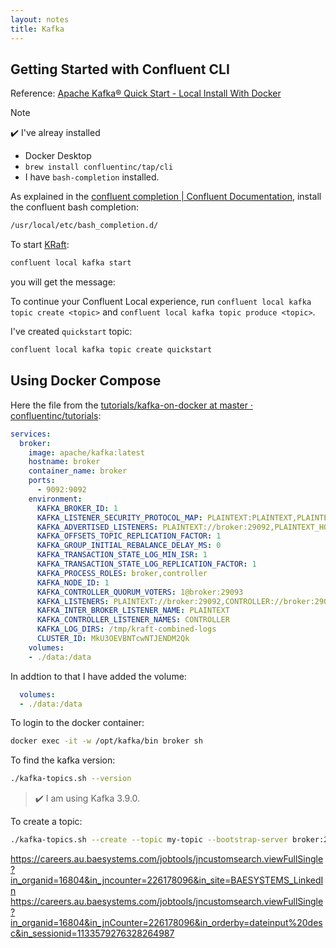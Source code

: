 ```yaml
---
layout: notes 
title: Kafka
---
```


## Getting Started with Confluent CLI
Reference: [Apache Kafka® Quick Start - Local Install With Docker](https://developer.confluent.io/quickstart/kafka-local/)

> [!NOTE]
>  :heavy_check_mark: I've alreay installed
> - Docker Desktop
> - `brew install confluentinc/tap/cli`
> - I have `bash-completion` installed. 

As explained in the [confluent completion | Confluent Documentation](https://docs.confluent.io/confluent-cli/current/command-reference/confluent_completion.html), install the confluent bash completion:

```bash
/usr/local/etc/bash_completion.d/
```

To start [KRaft](https://developer.confluent.io/learn/kraft/):

```bash
confluent local kafka start
```

you will get the message:

To continue your Confluent Local experience, run `confluent local kafka topic create <topic>` and `confluent local kafka topic produce <topic>`.

I've created `quickstart` topic:
```bash
confluent local kafka topic create quickstart
``` 

## Using Docker Compose

Here the file from the [tutorials/kafka-on-docker at master · confluentinc/tutorials](https://github.com/confluentinc/tutorials/tree/master/kafka-on-docker):

```yml
services:
  broker:
    image: apache/kafka:latest
    hostname: broker
    container_name: broker
    ports:
      - 9092:9092
    environment:
      KAFKA_BROKER_ID: 1
      KAFKA_LISTENER_SECURITY_PROTOCOL_MAP: PLAINTEXT:PLAINTEXT,PLAINTEXT_HOST:PLAINTEXT,CONTROLLER:PLAINTEXT
      KAFKA_ADVERTISED_LISTENERS: PLAINTEXT://broker:29092,PLAINTEXT_HOST://localhost:9092
      KAFKA_OFFSETS_TOPIC_REPLICATION_FACTOR: 1
      KAFKA_GROUP_INITIAL_REBALANCE_DELAY_MS: 0
      KAFKA_TRANSACTION_STATE_LOG_MIN_ISR: 1
      KAFKA_TRANSACTION_STATE_LOG_REPLICATION_FACTOR: 1
      KAFKA_PROCESS_ROLES: broker,controller
      KAFKA_NODE_ID: 1
      KAFKA_CONTROLLER_QUORUM_VOTERS: 1@broker:29093
      KAFKA_LISTENERS: PLAINTEXT://broker:29092,CONTROLLER://broker:29093,PLAINTEXT_HOST://0.0.0.0:9092
      KAFKA_INTER_BROKER_LISTENER_NAME: PLAINTEXT
      KAFKA_CONTROLLER_LISTENER_NAMES: CONTROLLER
      KAFKA_LOG_DIRS: /tmp/kraft-combined-logs
      CLUSTER_ID: MkU3OEVBNTcwNTJENDM2Qk
    volumes:
    - ./data:/data      
```

In addtion to that I have added the volume:
```yml
  volumes:
  - ./data:/data
```

To login to the docker container:

```bash
docker exec -it -w /opt/kafka/bin broker sh
```
To find the kafka version:

```bash
./kafka-topics.sh --version
```
> :heavy_check_mark: I am using Kafka 3.9.0.

To create a topic:

```bash
./kafka-topics.sh --create --topic my-topic --bootstrap-server broker:29092
```
https://careers.au.baesystems.com/jobtools/jncustomsearch.viewFullSingle?in_organid=16804&in_jncounter=226178096&in_site=BAESYSTEMS_LinkedIn
https://careers.au.baesystems.com/jobtools/jncustomsearch.viewFullSingle?in_organid=16804&in_jnCounter=226178096&in_orderby=dateinput%20desc&in_sessionid=1133579276328264987